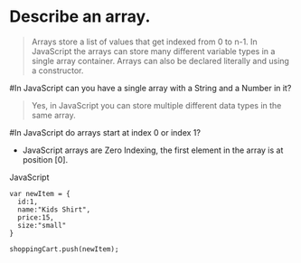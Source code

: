# Describe an array.
>Arrays store a list of values that get indexed from 0 to n-1. In JavaScript the arrays can store many different variable types in a single array container. Arrays can also be declared literally and using a constructor. 

#In JavaScript can you have a single array with a String and a Number in it?
>Yes, in JavaScript you can store multiple different data types in the same array. 

#In JavaScript do arrays start at index 0 or index 1?

* JavaScript arrays are Zero Indexing, the first element in the array is at position [0].

JavaScript

```
var newItem = {
  id:1,
  name:"Kids Shirt",
  price:15,
  size:"small"
}

shoppingCart.push(newItem);

```